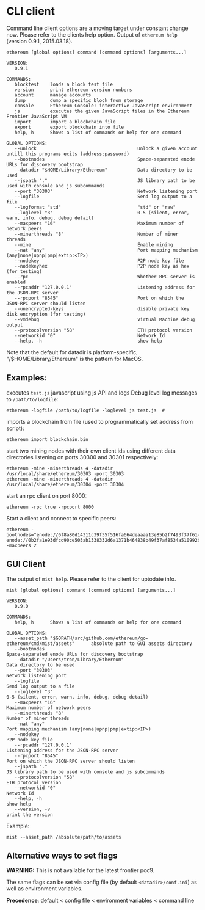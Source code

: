 # CLI client

Command line client options are a moving target under constant change now. Please refer to the clients help option. Output of `ethereum help` (version 0.9.1, 2015.03.18). 

```
ethereum [global options] command [command options] [arguments...]

VERSION:
   0.9.1

COMMANDS:
   blocktest    loads a block test file
   version      print ethereum version numbers
   account      manage accounts
   dump         dump a specific block from storage
   console      Ethereum Console: interactive JavaScript environment
   js           executes the given JavaScript files in the Ethereum Frontier JavaScript VM
   import       import a blockchain file
   export       export blockchain into file
   help, h      Shows a list of commands or help for one command

GLOBAL OPTIONS:
   --unlock                                     Unlock a given account untill this programs exits (address:password)
   --bootnodes                                  Space-separated enode URLs for discovery bootstrap
   --datadir "$HOME/Library/Ethereum"           Data directory to be used
   --jspath "."                                 JS library path to be used with console and js subcommands
   --port "30303"                               Network listening port
   --logfile                                    Send log output to a file
   --logformat "std"                            "std" or "raw"
   --loglevel "3"                               0-5 (silent, error, warn, info, debug, debug detail)
   --maxpeers "16"                              Maximum number of network peers
   --minerthreads "8"                           Number of miner threads
   --mine                                       Enable mining
   --nat "any"                                  Port mapping mechanism (any|none|upnp|pmp|extip:<IP>)
   --nodekey                                    P2P node key file
   --nodekeyhex                                 P2P node key as hex (for testing)
   --rpc                                        Whether RPC server is enabled
   --rpcaddr "127.0.0.1"                        Listening address for the JSON-RPC server
   --rpcport "8545"                             Port on which the JSON-RPC server should listen
   --unencrypted-keys                           disable private key disk encryption (for testing)
   --vmdebug                                    Virtual Machine debug output
   --protocolversion "58"                       ETH protocol version
   --networkid "0"                              Network Id
   --help, -h                                   show help

```

Note that the default for datadir is platform-specific, "/$HOME/Library/Ethereum" is the pattern for MacOS. 

## Examples: 

executes `test.js` javascript using js API and logs Debug level log messages to `/path/to/logfile`:

    ethereum -logfile /path/to/logfile -loglevel js test.js  # 
   
imports a blockchain from file (used to programmatically set address from script):

    ethereum import blockchain.bin

start two mining nodes with their own client ids using different data directories listening on ports 30300 and 30301 respectively:

    ethereum -mine -minerthreads 4 -datadir /usr/local/share/ethereum/30303 -port 30303
    ethereum -mine -minerthreads 4 -datadir /usr/local/share/ethereum/30304 -port 30304
    
start an rpc client on port 8000:

    ethereum -rpc true -rpcport 8000

Start a client and connect to specific peers:

    ethereum -bootnodes="enode://6f8a80d14311c39f35f516fa664deaaaa13e85b2f7493f37f6144d86991ec012937307647bd3b9a82abe2974e1407241d54947bbb39763a4cac9f77166ad92a0@54.169.166.226:30303 enode://0b2fa1e93dfcd90ce503ab1338332d6a1371b464838b49f37af8534a510992bd4d96b24134ba262ad9298ab4aa6f132132f84c3b6d10ebaead5f9a236be286f10@54.169.166.218:30305" -maxpeers 2


## GUI Client 

The output of `mist help`. Please refer to the client for uptodate info. 

```
mist [global options] command [command options] [arguments...]

VERSION:
   0.9.0

COMMANDS:
   help, h      Shows a list of commands or help for one command

GLOBAL OPTIONS:
   --asset_path "$GOPATH/src/github.com/ethereum/go-ethereum/cmd/mist/assets"      absolute path to GUI assets directory
   --bootnodes                                                                                          Space-separated enode URLs for discovery bootstrap
   --datadir "/Users/tron/Library/Ethereum"                                                             Data directory to be used
   --port "30303"                                                                                       Network listening port
   --logfile                                                                                            Send log output to a file
   --loglevel "3"                                                                                       0-5 (silent, error, warn, info, debug, debug detail)
   --maxpeers "16"                                                                                      Maximum number of network peers
   --minerthreads "8"                                                                                   Number of miner threads
   --nat "any"                                                                                          Port mapping mechanism (any|none|upnp|pmp|extip:<IP>)
   --nodekey                                                                                            P2P node key file
   --rpcaddr "127.0.0.1"                                                                                Listening address for the JSON-RPC server
   --rpcport "8545"                                                                                     Port on which the JSON-RPC server should listen
   --jspath "."                                                                                         JS library path to be used with console and js subcommands
   --protocolversion "58"                                                                               ETH protocol version
   --networkid "0"                                                                                      Network Id
   --help, -h                                                                                           show help
   --version, -v                                                                                        print the version

```

Example: 

    mist --asset_path /absolute/path/to/assets

## Alternative ways to set flags

**WARNING:** This is not available for the latest frontier poc9.

The same flags can be set via config file (by default `<datadir>/conf.ini`) as well as environment variables. 

**Precedence**: default < config file < environment variables < command line


